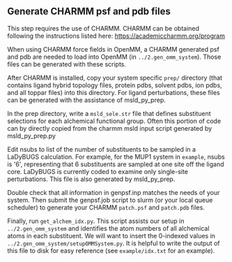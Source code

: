 ## Generate CHARMM psf and pdb files
This step requires the use of CHARMM. CHARMM can be obtained following the instructions listed here:
https://academiccharmm.org/program

When using CHARMM force fields in OpenMM, a CHARMM generated psf and pdb are needed to load into OpenMM (in `../2.gen_omm_system`). Those files can be generated with these scripts.

After CHARMM is installed, copy your system specific `prep/` directory (that contains ligand hybrid topology files, protein pdbs, solvent pdbs, ion pdbs, and all toppar files) into this directory. For ligand perturbations, these files can be generated with the assistance of msld_py_prep.

In the prep directory, write a `msld_sele.str` file that defines substituent selections for each alchemical functional group. Often this portion of code can by directly copied from the charmm msld input script generated by msld_py_prep.py

Edit nsubs to list of the number of substituents to be sampled in a LaDyBUGS calculation. For example, for the MUP1 system in `example`, nsubs is '6', representing that 6 substituents are sampled at one site off the ligand core. LaDyBUGS is currently coded to examine only single-site perturbations. This file is also generated by msld_py_prep.

Double check that all information in genpsf.inp matches the needs of your system. Then submit the genpsf.job script to slurm (or your local queue scheduler) to generate your CHARMM `patch.psf` and `patch.pdb` files.

Finally, run `get_alchem_idx.py`. This script assists our setup in `../2.gen_omm_system` and identifies the atom numbers of all alchemical atoms in each substituent. We will want to insert the 0-indexed values in `../2.gen_omm_system/setupOMMSystem.py`. It is helpful to write the output of this file to disk for easy reference (see `example/idx.txt` for an example).

